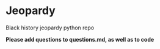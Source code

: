 # Jeopardy
Black history jeopardy python repo

**Please add questions to questions.md, as well as to code**
